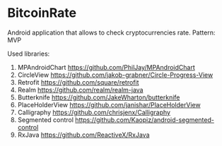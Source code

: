 # BitcoinRate
Android application that allows to check cryptocurrencies rate.
Pattern: MVP

Used libraries:
1) MPAndroidChart https://github.com/PhilJay/MPAndroidChart
2) CircleView https://github.com/jakob-grabner/Circle-Progress-View
3) Retrofit https://github.com/square/retrofit
4) Realm https://github.com/realm/realm-java
5) Butterknife https://github.com/JakeWharton/butterknife
6) PlaceHolderView https://github.com/janishar/PlaceHolderView
7) Calligraphy https://github.com/chrisjenx/Calligraphy
8) Segmented control https://github.com/Kaopiz/android-segmented-control
9) RxJava https://github.com/ReactiveX/RxJava
